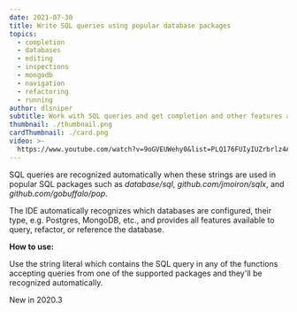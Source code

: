 ```yaml
---
date: 2021-07-30
title: Write SQL queries using popular database packages
topics:
  - completion
  - databases
  - editing
  - inspections
  - mongodb
  - navigation
  - refactoring
  - running
author: dlsniper
subtitle: Work with SQL queries and get completion and other features automatically.
thumbnail: ./thumbnail.png
cardThumbnail: ./card.png
video: >-
  https://www.youtube.com/watch?v=9oGVEUWehy0&list=PLQ176FUIyIUZrbrlz4AY1V8VzBJKZyVlW&index=4
---
```

SQL queries are recognized automatically when these strings are used in popular SQL packages such as _database/sql_, _github.com/jmoiron/sqlx_, and _github.com/gobuffalo/pop_.

The IDE automatically recognizes which databases are configured, their type, e.g. Postgres, MongoDB, etc., and provides all features available to query, refactor, or reference the database.

**How to use:**

Use the string literal which contains the SQL query in any of the functions accepting queries from one of the supported packages and they'll be recognized automatically.

<span class="tag is-rounded">New in 2020.3</span>
